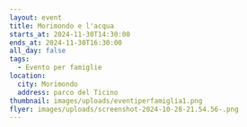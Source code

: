 ```yaml
---
layout: event
title: Morimondo e l'acqua
starts_at: 2024-11-30T14:30:00
ends_at: 2024-11-30T16:30:00
all_day: false
tags:
  - Evento per famiglie
location:
  city: Morimondo
  address: parco del Ticino
thumbnail: images/uploads/eventiperfamiglia1.png
flyer: images/uploads/screenshot-2024-10-28-21.54.56-.png
---
```

